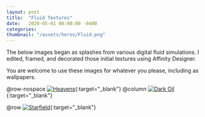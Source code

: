 ```yaml
---
layout: post
title:  "Fluid Textures"
date:   2020-05-01 00:00:00 -0400
categories: 
thumbnail: "/assets/heros/Fluid.png"
---
```

The below images began as splashes from various digital fluid simulations. I edited, framed, and decorated those initial textures using Affinity Designer.

You are welcome to use these images for whatever you please, including as wallpapers.

@row-nospace
[![Heavens](/assets/fluid/Heavens.png)](/assets/fluid/Heavens.png){:target="_blank"}
@column
[![Dark Oil](/assets/fluid/Dark%20Oil.png)](/assets/fluid/Dark%20Oil.png){:target="_blank"}

@row
[![Starfield](/assets/fluid/Starfield.png)](/assets/fluid/Starfield.png){:target="_blank"}